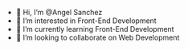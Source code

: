 - 👋 Hi, I’m @Angel Sanchez
- 👀 I’m interested in Front-End Development
- 🌱 I’m currently learning Front-End Development
- 💞️ I’m looking to collaborate on Web Development

<!---
ArcticSpaniard/ArcticSpaniard is a ✨ special ✨ repository because its `README.md` (this file) appears on your GitHub profile.
You can click the Preview link to take a look at your changes.
--->
